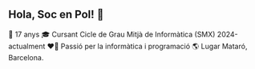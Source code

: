 ## Hola, Soc en Pol! 👋

🎂 17 anys
🎓 Cursant Cicle de Grau Mitjà de Informàtica (SMX) 2024-actualment
❤️‍🔥 Passió per la informàtica i programació
🌎 Lugar Mataró, Barcelona.
